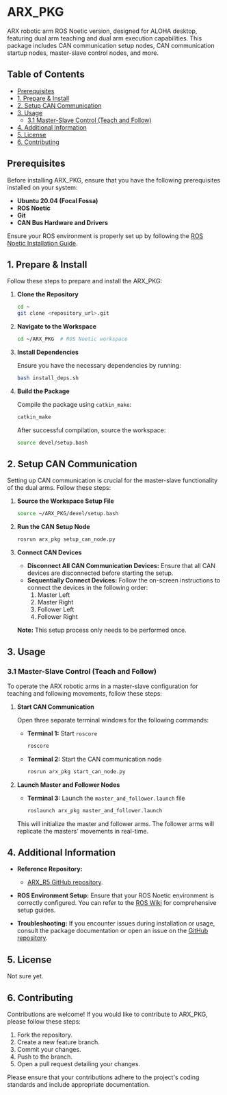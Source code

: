 # ARX_PKG

ARX robotic arm ROS Noetic version, designed for ALOHA desktop, featuring dual arm teaching and dual arm execution capabilities. This package includes CAN communication setup nodes, CAN communication startup nodes, master-slave control nodes, and more.

## Table of Contents

- [Prerequisites](#prerequisites)
- [1. Prepare & Install](#1-prepare--install)
- [2. Setup CAN Communication](#2-setup-can-communication)
- [3. Usage](#3-usage)
  - [3.1 Master-Slave Control (Teach and Follow)](#31-master-slave-control-teach-and-follow)
- [4. Additional Information](#4-additional-information)
- [5. License](#5-license)
- [6. Contributing](#6-contributing)

## Prerequisites

Before installing ARX_PKG, ensure that you have the following prerequisites installed on your system:

- **Ubuntu 20.04 (Focal Fossa)**
- **ROS Noetic**
- **Git**
- **CAN Bus Hardware and Drivers**

Ensure your ROS environment is properly set up by following the [ROS Noetic Installation Guide](http://wiki.ros.org/noetic/Installation/Ubuntu).

## 1. Prepare & Install

Follow these steps to prepare and install the ARX_PKG:

1. **Clone the Repository**

    ```bash
    cd ~
    git clone <repository_url>.git
    ```

2. **Navigate to the Workspace**

    ```bash
    cd ~/ARX_PKG  # ROS Noetic workspace
    ```

3. **Install Dependencies**

    Ensure you have the necessary dependencies by running:

    ```bash
    bash install_deps.sh
    ```

4. **Build the Package**

    Compile the package using `catkin_make`:

    ```bash
    catkin_make
    ```

    After successful compilation, source the workspace:

    ```bash
    source devel/setup.bash
    ```

## 2. Setup CAN Communication

Setting up CAN communication is crucial for the master-slave functionality of the dual arms. Follow these steps:

1. **Source the Workspace Setup File**

    ```bash
    source ~/ARX_PKG/devel/setup.bash
    ```

2. **Run the CAN Setup Node**

    ```bash
    rosrun arx_pkg setup_can_node.py
    ```

3. **Connect CAN Devices**

    - **Disconnect All CAN Communication Devices:** Ensure that all CAN devices are disconnected before starting the setup.
    - **Sequentially Connect Devices:** Follow the on-screen instructions to connect the devices in the following order:
        1. Master Left
        2. Master Right
        3. Follower Left
        4. Follower Right

    **Note:** This setup process only needs to be performed once.

## 3. Usage

### 3.1 Master-Slave Control (Teach and Follow)

To operate the ARX robotic arms in a master-slave configuration for teaching and following movements, follow these steps:

1. **Start CAN Communication**

    Open three separate terminal windows for the following commands:

    - **Terminal 1:** Start `roscore`

        ```bash
        roscore
        ```

    - **Terminal 2:** Start the CAN communication node

        ```bash
        rosrun arx_pkg start_can_node.py
        ```

2. **Launch Master and Follower Nodes**

    - **Terminal 3:** Launch the `master_and_follower.launch` file

        ```bash
        roslaunch arx_pkg master_and_follower.launch
        ```

    This will initialize the master and follower arms. The follower arms will replicate the masters' movements in real-time.

## 4. Additional Information

- **Reference Repository:** 
  - [ARX_R5 GitHub repository](https://github.com/ARXroboticsX/ARX_R5).

- **ROS Environment Setup:** Ensure that your ROS Noetic environment is correctly configured. You can refer to the [ROS Wiki](http://wiki.ros.org/noetic) for comprehensive setup guides.

- **Troubleshooting:** If you encounter issues during installation or usage, consult the package documentation or open an issue on the [GitHub repository](https://github.com/ARXroboticsX/ARX_PKG/issues).

## 5. License

Not sure yet.

## 6. Contributing

Contributions are welcome! If you would like to contribute to ARX_PKG, please follow these steps:

1. Fork the repository.
2. Create a new feature branch.
3. Commit your changes.
4. Push to the branch.
5. Open a pull request detailing your changes.

Please ensure that your contributions adhere to the project's coding standards and include appropriate documentation.
